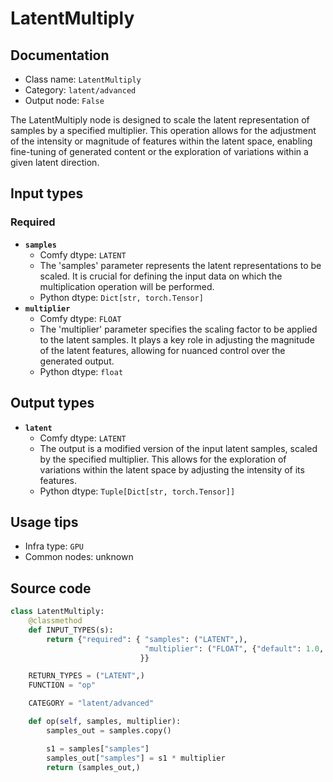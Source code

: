 # LatentMultiply
## Documentation
- Class name: `LatentMultiply`
- Category: `latent/advanced`
- Output node: `False`

The LatentMultiply node is designed to scale the latent representation of samples by a specified multiplier. This operation allows for the adjustment of the intensity or magnitude of features within the latent space, enabling fine-tuning of generated content or the exploration of variations within a given latent direction.
## Input types
### Required
- **`samples`**
    - Comfy dtype: `LATENT`
    - The 'samples' parameter represents the latent representations to be scaled. It is crucial for defining the input data on which the multiplication operation will be performed.
    - Python dtype: `Dict[str, torch.Tensor]`
- **`multiplier`**
    - Comfy dtype: `FLOAT`
    - The 'multiplier' parameter specifies the scaling factor to be applied to the latent samples. It plays a key role in adjusting the magnitude of the latent features, allowing for nuanced control over the generated output.
    - Python dtype: `float`
## Output types
- **`latent`**
    - Comfy dtype: `LATENT`
    - The output is a modified version of the input latent samples, scaled by the specified multiplier. This allows for the exploration of variations within the latent space by adjusting the intensity of its features.
    - Python dtype: `Tuple[Dict[str, torch.Tensor]]`
## Usage tips
- Infra type: `GPU`
- Common nodes: unknown


## Source code
```python
class LatentMultiply:
    @classmethod
    def INPUT_TYPES(s):
        return {"required": { "samples": ("LATENT",),
                              "multiplier": ("FLOAT", {"default": 1.0, "min": -10.0, "max": 10.0, "step": 0.01}),
                             }}

    RETURN_TYPES = ("LATENT",)
    FUNCTION = "op"

    CATEGORY = "latent/advanced"

    def op(self, samples, multiplier):
        samples_out = samples.copy()

        s1 = samples["samples"]
        samples_out["samples"] = s1 * multiplier
        return (samples_out,)

```
